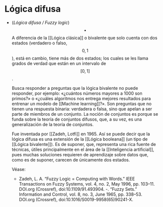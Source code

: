 # Lógica difusa
- (_Lógica difusa / Fuzzy logic_) $$\bullet$$ A diferencia de la [[Lógica clásica]] o bivalente que solo cuenta con dos estados (verdadero o falso, $${0,1}$$), está en cambio, tiene más de dos estados; los cuales se les llama grados de verdad que están en un intervalo de $$[0,1]$$. 
  
  Busca responder a preguntas que la lógica bivalente no puede responder, por ejemplo: «¿cuántos números mayores a 1000 son primos?» o «¿cuáles algoritmos nos entrega mejores resultados para entrenar un modelo de [[Machine learning]]?». Son preguntas que no tienen una respuesta binaria: verdadera o falsa, sino que apelan a ser parte de miembros de un conjunto. La noción de conjuntos es porque se funda sobre la teoría de conjuntos difusos, que, a su vez, es una generalización de la teoría de conjuntos.
  
  Fue inventada por [[Zadeh, Lotfi]] en 1965. Así se puede decir que la lógica difusa es una extensión de la [[Lógica booleana]] (un tipo de [[Lógica bivalente]]). Es de suponer, que, representa una rica fuente de técnicas, útiles principalmente en el área de la [[Inteligencia artificial]], pues muchas soluciones requieren de aprendizaje sobre datos que, como es de suponer, carecen de únicamente dos estados.
  
  Véase:
	- Zadeh, L. A. “Fuzzy Logic = Computing with Words.” IEEE Transactions on Fuzzy Systems, vol. 4, no. 2, May 1996, pp. 103–11. DOI.org (Crossref), doi:10.1109/91.493904.
	  -. “Fuzzy Sets.” Information and Control, vol. 8, no. 3, June 1965, pp. 338–53. DOI.org (Crossref), doi:10.1016/S0019-9958(65)90241-X.